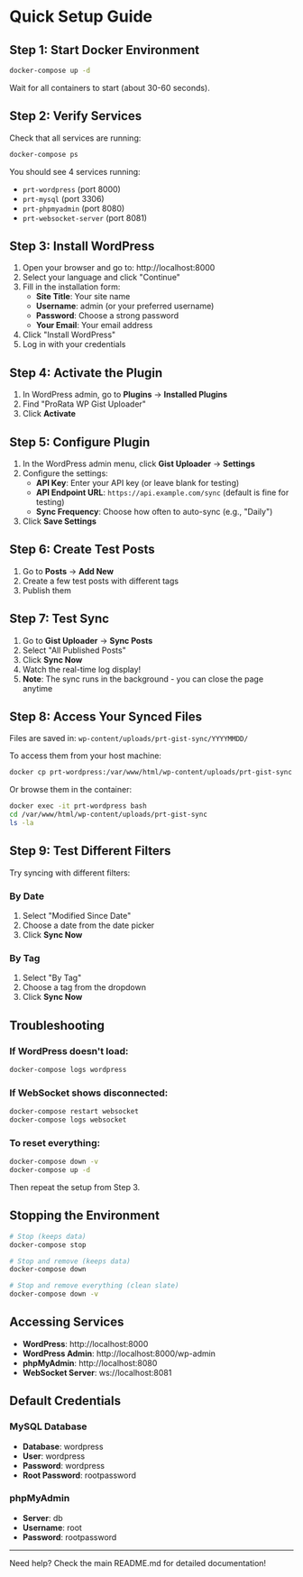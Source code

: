 # Quick Setup Guide

## Step 1: Start Docker Environment

```bash
docker-compose up -d
```

Wait for all containers to start (about 30-60 seconds).

## Step 2: Verify Services

Check that all services are running:

```bash
docker-compose ps
```

You should see 4 services running:
- `prt-wordpress` (port 8000)
- `prt-mysql` (port 3306)
- `prt-phpmyadmin` (port 8080)
- `prt-websocket-server` (port 8081)

## Step 3: Install WordPress

1. Open your browser and go to: http://localhost:8000
2. Select your language and click "Continue"
3. Fill in the installation form:
   - **Site Title**: Your site name
   - **Username**: admin (or your preferred username)
   - **Password**: Choose a strong password
   - **Your Email**: Your email address
4. Click "Install WordPress"
5. Log in with your credentials

## Step 4: Activate the Plugin

1. In WordPress admin, go to **Plugins** → **Installed Plugins**
2. Find "ProRata WP Gist Uploader"
3. Click **Activate**

## Step 5: Configure Plugin

1. In the WordPress admin menu, click **Gist Uploader** → **Settings**
2. Configure the settings:
   - **API Key**: Enter your API key (or leave blank for testing)
   - **API Endpoint URL**: `https://api.example.com/sync` (default is fine for testing)
   - **Sync Frequency**: Choose how often to auto-sync (e.g., "Daily")
3. Click **Save Settings**

## Step 6: Create Test Posts

1. Go to **Posts** → **Add New**
2. Create a few test posts with different tags
3. Publish them

## Step 7: Test Sync

1. Go to **Gist Uploader** → **Sync Posts**
2. Select "All Published Posts"
3. Click **Sync Now**
4. Watch the real-time log display!
5. **Note**: The sync runs in the background - you can close the page anytime

## Step 8: Access Your Synced Files

Files are saved in: `wp-content/uploads/prt-gist-sync/YYYYMMDD/`

To access them from your host machine:
```bash
docker cp prt-wordpress:/var/www/html/wp-content/uploads/prt-gist-sync ./synced-files
```

Or browse them in the container:
```bash
docker exec -it prt-wordpress bash
cd /var/www/html/wp-content/uploads/prt-gist-sync
ls -la
```

## Step 9: Test Different Filters

Try syncing with different filters:

### By Date
1. Select "Modified Since Date"
2. Choose a date from the date picker
3. Click **Sync Now**

### By Tag
1. Select "By Tag"
2. Choose a tag from the dropdown
3. Click **Sync Now**

## Troubleshooting

### If WordPress doesn't load:
```bash
docker-compose logs wordpress
```

### If WebSocket shows disconnected:
```bash
docker-compose restart websocket
docker-compose logs websocket
```

### To reset everything:
```bash
docker-compose down -v
docker-compose up -d
```
Then repeat the setup from Step 3.

## Stopping the Environment

```bash
# Stop (keeps data)
docker-compose stop

# Stop and remove (keeps data)
docker-compose down

# Stop and remove everything (clean slate)
docker-compose down -v
```

## Accessing Services

- **WordPress**: http://localhost:8000
- **WordPress Admin**: http://localhost:8000/wp-admin
- **phpMyAdmin**: http://localhost:8080
- **WebSocket Server**: ws://localhost:8081

## Default Credentials

### MySQL Database
- **Database**: wordpress
- **User**: wordpress
- **Password**: wordpress
- **Root Password**: rootpassword

### phpMyAdmin
- **Server**: db
- **Username**: root
- **Password**: rootpassword

---

Need help? Check the main README.md for detailed documentation!

